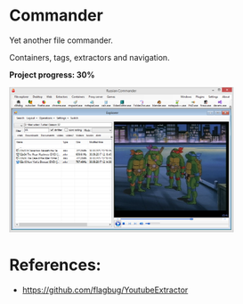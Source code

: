 # Commander
Yet another file commander.

Containers, tags, extractors and navigation.

**Project progress: 30%**

<img width="80%" src="imgs/1.png"/>

# References:
* https://github.com/flagbug/YoutubeExtractor
